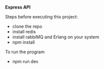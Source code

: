**Express API**

Steps before executing this project:
- clone the repo
- install redis
- install rabbiMQ and Erlang on your system
- npm install

To run the program
- npm run dev 
